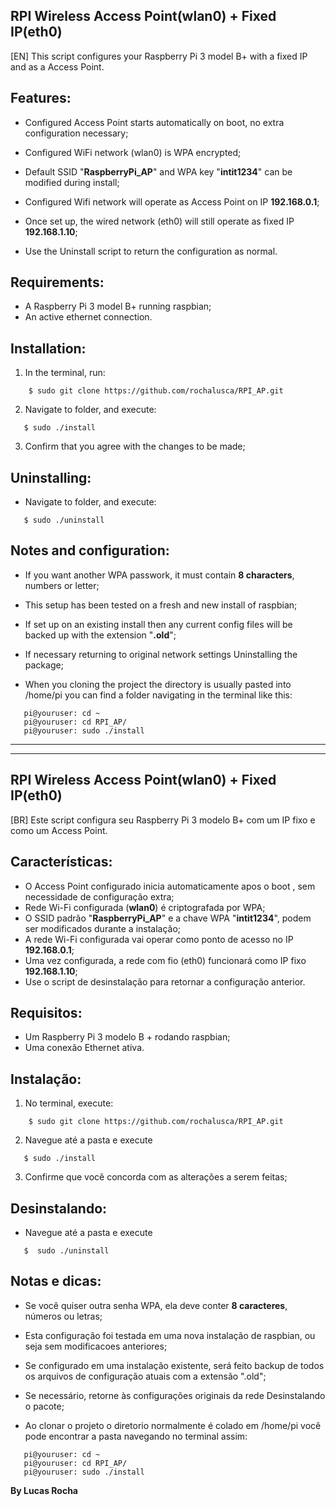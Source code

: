 ## RPI Wireless Access Point(wlan0) + Fixed IP(eth0)
[EN]
This script configures your Raspberry Pi 3 model B+ with a fixed IP and as a Access Point.

## Features:

* Configured Access Point starts automatically on boot, no extra configuration necessary;
* Configured WiFi network (wlan0) is WPA encrypted;
* Default SSID "**RaspberryPi_AP**" and WPA key "**intit1234**" can be modified during install;
* Configured Wifi network will operate as Access Point on IP **192.168.0.1**;
* Once set up, the wired network (eth0) will still operate as fixed IP **192.168.1.10**;

* Use the Uninstall script to return the configuration as normal.

## Requirements:

* A Raspberry Pi 3 model B+ running raspbian;
* An active ethernet connection.

## Installation:

1. In the terminal, run:
```
    $ sudo git clone https://github.com/rochalusca/RPI_AP.git
```
2. Navigate to folder, and execute:
```
   $ sudo ./install
```
3. Confirm that you agree with the changes to be made;

## Uninstalling:

* Navigate to folder, and execute:
``` 
   $ sudo ./uninstall
```
## Notes and configuration:

* If you want another WPA passwork, it must contain **8 characters**, numbers or letter;
* This setup has been tested on a fresh and new install of raspbian;
* If set up on an existing install then any current config files will be backed up with the extension "**.old**";
* If necessary returning to original network settings Uninstalling the package;

* When you cloning the project the directory is usually pasted into /home/pi you can find a folder navigating in the terminal like this:
```
   pi@youruser: cd ~
   pi@youruser: cd RPI_AP/
   pi@youruser: sudo ./install
```
<hr/><hr/>

## RPI Wireless Access Point(wlan0) + Fixed IP(eth0)
[BR]
Este script configura seu Raspberry Pi 3 modelo B+ com um IP fixo e como um Access Point.

## Características:

* O Access Point configurado inicia automaticamente apos o boot , sem necessidade de configuração extra;
* Rede Wi-Fi configurada (**wlan0**) é criptografada por WPA;
* O SSID padrão "**RaspberryPi_AP**" e a chave WPA "**intit1234**", podem ser modificados durante a instalação;
* A rede Wi-Fi configurada vai operar como ponto de acesso no IP **192.168.0.1**;
* Uma vez configurada, a rede com fio (eth0) funcionará como IP fixo **192.168.1.10**;
 
* Use o script de desinstalação para retornar a configuração anterior.

## Requisitos:

* Um Raspberry Pi 3 modelo B + rodando raspbian;
* Uma conexão Ethernet ativa.

## Instalação:

1. No terminal, execute:
```
    $ sudo git clone https://github.com/rochalusca/RPI_AP.git
```
2. Navegue até a pasta e execute
```
   $ sudo ./install
```
3. Confirme que você concorda com as alterações a serem feitas;

## Desinstalando:

* Navegue até a pasta e execute
``` 
   $  sudo ./uninstall
```
## Notas e dicas:

* Se você quiser outra senha WPA, ela deve conter **8 caracteres**, números ou letras;
* Esta configuração foi testada em uma nova instalação de raspbian, ou seja sem modificacoes anteriores;
* Se configurado em uma instalação existente, será feito backup de todos os arquivos de configuração atuais com a extensão ".old";
* Se necessário, retorne às configurações originais da rede Desinstalando o pacote;

* Ao clonar o projeto o diretorio normalmente é colado em /home/pi você pode encontrar a pasta navegando no terminal assim:
```
   pi@youruser: cd ~
   pi@youruser: cd RPI_AP/
   pi@youruser: sudo ./install
```
**By Lucas Rocha**
